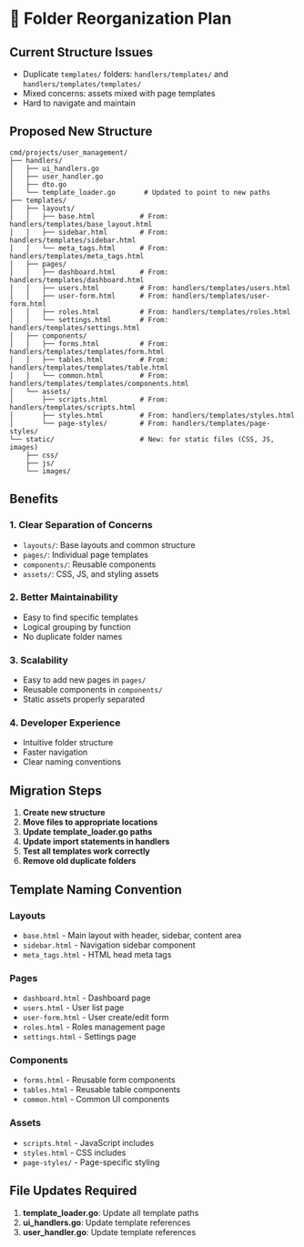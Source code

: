 # 📁 Folder Reorganization Plan

## Current Structure Issues
- Duplicate `templates/` folders: `handlers/templates/` and `handlers/templates/templates/`
- Mixed concerns: assets mixed with page templates
- Hard to navigate and maintain

## Proposed New Structure

```
cmd/projects/user_management/
├── handlers/
│   ├── ui_handlers.go
│   ├── user_handler.go
│   ├── dto.go
│   └── template_loader.go       # Updated to point to new paths
├── templates/
│   ├── layouts/
│   │   ├── base.html           # From: handlers/templates/base_layout.html
│   │   ├── sidebar.html        # From: handlers/templates/sidebar.html
│   │   └── meta_tags.html      # From: handlers/templates/meta_tags.html
│   ├── pages/
│   │   ├── dashboard.html      # From: handlers/templates/dashboard.html
│   │   ├── users.html          # From: handlers/templates/users.html
│   │   ├── user-form.html      # From: handlers/templates/user-form.html
│   │   ├── roles.html          # From: handlers/templates/roles.html
│   │   └── settings.html       # From: handlers/templates/settings.html
│   ├── components/
│   │   ├── forms.html          # From: handlers/templates/templates/form.html
│   │   ├── tables.html         # From: handlers/templates/templates/table.html
│   │   └── common.html         # From: handlers/templates/templates/components.html
│   └── assets/
│       ├── scripts.html        # From: handlers/templates/scripts.html
│       ├── styles.html         # From: handlers/templates/styles.html
│       └── page-styles/        # From: handlers/templates/page-styles/
└── static/                     # New: for static files (CSS, JS, images)
    ├── css/
    ├── js/
    └── images/
```

## Benefits

### 1. **Clear Separation of Concerns**
- `layouts/`: Base layouts and common structure
- `pages/`: Individual page templates
- `components/`: Reusable components
- `assets/`: CSS, JS, and styling assets

### 2. **Better Maintainability**
- Easy to find specific templates
- Logical grouping by function
- No duplicate folder names

### 3. **Scalability**
- Easy to add new pages in `pages/`
- Reusable components in `components/`
- Static assets properly separated

### 4. **Developer Experience**
- Intuitive folder structure
- Faster navigation
- Clear naming conventions

## Migration Steps

1. **Create new structure**
2. **Move files to appropriate locations**
3. **Update template_loader.go paths**
4. **Update import statements in handlers**
5. **Test all templates work correctly**
6. **Remove old duplicate folders**

## Template Naming Convention

### Layouts
- `base.html` - Main layout with header, sidebar, content area
- `sidebar.html` - Navigation sidebar component
- `meta_tags.html` - HTML head meta tags

### Pages
- `dashboard.html` - Dashboard page
- `users.html` - User list page
- `user-form.html` - User create/edit form
- `roles.html` - Roles management page
- `settings.html` - Settings page

### Components
- `forms.html` - Reusable form components
- `tables.html` - Reusable table components
- `common.html` - Common UI components

### Assets
- `scripts.html` - JavaScript includes
- `styles.html` - CSS includes
- `page-styles/` - Page-specific styling

## File Updates Required

1. **template_loader.go**: Update all template paths
2. **ui_handlers.go**: Update template references
3. **user_handler.go**: Update template references
